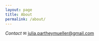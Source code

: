 ```yaml
---
layout: page
title: About
permalink: /about/
---
```


*Contact*
&#9993; julia.partheymueller@gmail.com

